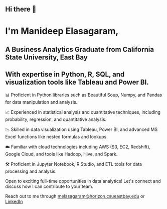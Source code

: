##                                               Hi there 👋

# I'm Manideep Elasagaram, 

## A Business Analytics Graduate from California State University, East Bay

## With expertise in Python, R, SQL, and visualization tools like Tableau and Power BI.

📊 Proficient in Python libraries such as Beautiful Soup, Numpy, and Pandas for data manipulation and analysis.

📈 Experienced in statistical analysis and quantitative techniques, including probability, regression, and quantitative analysis.

📉 Skilled in data visualization using Tableau, Power BI, and advanced MS Excel functions like nested formulas and lookups.

☁️ Familiar with cloud technologies including AWS (S3, EC2, Redshift), Google Cloud, and tools like Hadoop, Hive, and Spark.

🛠️ Proficient in Jupyter Notebook, R Studio, and ETL tools for data processing and analysis.

Open to exciting full-time opportunities in data analytics! Let's connect and discuss how I can contribute to your team.

Reach out to me through melasagaram@horizon.csueastbay.edu or [LinkedIn](https://www.linkedin.com/in/manideep-elasagaram/)
